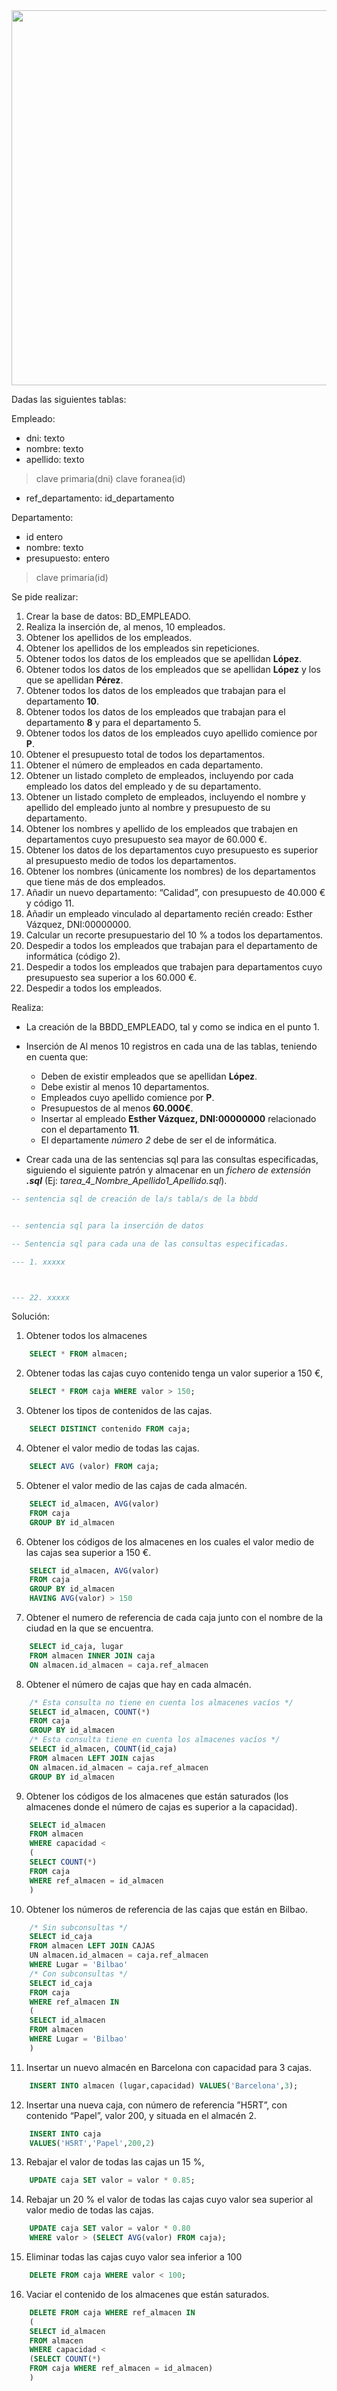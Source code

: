 <div>

<div align="center">
<img src="https://tuportaldelempleado.es/wp-content/uploads/empleados-logistica-1240x800.jpg" width="600px"/>
</div>

Dadas las siguientes tablas:

Empleado:
 - dni: texto
 - nombre: texto
 - apellido: texto
 > clave primaria(dni)
 > clave foranea(id)
 - ref_departamento: id_departamento

Departamento:
 - id entero
 - nombre: texto
 - presupuesto: entero
 > clave primaria(id)

Se pide realizar:
1. Crear la base de datos: BD_EMPLEADO.
2. Realiza la inserción de, al menos, 10 empleados.
3. Obtener los apellidos de los empleados.
4. Obtener los apellidos de los empleados sin repeticiones.
5. Obtener todos los datos de los empleados que se apellidan __López__.
6. Obtener todos los datos de los empleados que se apellidan __López__ y los que se apellidan __Pérez__.
7. Obtener todos los datos de los empleados que trabajan para el departamento __10__.
8. Obtener todos los datos de los empleados que trabajan para el departamento __8__ y para el departamento 5.
9. Obtener todos los datos de los empleados cuyo apellido comience por __P__.
10. Obtener el presupuesto total de todos los departamentos.
11. Obtener el número de empleados en cada departamento.
12. Obtener un listado completo de empleados, incluyendo por cada empleado los datos del empleado y de su departamento.
13. Obtener un listado completo de empleados, incluyendo el nombre y apellido del empleado junto al nombre y presupuesto de su departamento.
14. Obtener los nombres y apellido de los empleados que trabajen en departamentos cuyo presupuesto sea mayor de 60.000 €.
15. Obtener los datos de los departamentos cuyo presupuesto es superior al presupuesto medio de todos los departamentos.
16. Obtener los nombres (únicamente los nombres) de los departamentos que tiene más de dos empleados.
18. Añadir un nuevo departamento: “Calidad”, con presupuesto de 40.000 € y código 11.
19. Añadir un empleado vinculado al departamento recién creado: Esther Vázquez, DNI:00000000.
20. Calcular un recorte presupuestario del 10 % a todos los departamentos.
21. Despedir a todos los empleados que trabajan para el departamento de informática (código 2).
22. Despedir a todos los empleados que trabajen para departamentos cuyo presupuesto sea superior a los 60.000 €.
23. Despedir a todos los empleados.

Realiza:
- La creación de la BBDD_EMPLEADO, tal y como se indica en el punto 1.
- Inserción de Al menos 10 registros en cada una de las tablas, teniendo en cuenta que:
	- Deben de existir empleados que se apellidan __López__.
	- Debe existir al menos 10 departamentos.
	- Empleados cuyo apellido comience por __P__.
	- Presupuestos de al menos __60.000€__.
	- Insertar al empleado __Esther Vázquez, DNI:00000000__ relacionado con el departamento __11__.
	- El departamente _número 2_ debe de ser el de informática.

- Crear cada una de las sentencias sql para las consultas especificadas, siguiendo el siguiente patrón y almacenar en un _fichero de extensión_ ___.sql___ (Ej: _tarea_4_Nombre_Apellido1_Apellido.sql_).

```sql
-- sentencia sql de creación de la/s tabla/s de la bbdd


-- sentencia sql para la inserción de datos

-- Sentencia sql para cada una de las consultas especificadas.

--- 1. xxxxx



--- 22. xxxxx

```


Solución:



1. Obtener todos los almacenes

```sql
	SELECT * FROM almacen;
```

2. Obtener todas las cajas cuyo contenido tenga un valor superior a 150 €,

```sql
	SELECT * FROM caja WHERE valor > 150;
```

3. Obtener los tipos de contenidos de las cajas.

```sql
	SELECT DISTINCT contenido FROM caja;
```
4. Obtener el valor medio de todas las cajas.

```sql
	SELECT AVG (valor) FROM caja;
```

5. Obtener el valor medio de las cajas de cada almacén.

```sql
	SELECT id_almacen, AVG(valor)
	FROM caja
	GROUP BY id_almacen
```

6. Obtener los códigos de los almacenes en los cuales el valor medio de las cajas sea superior a 150 €.

```sql
	SELECT id_almacen, AVG(valor)
	FROM caja
	GROUP BY id_almacen
	HAVING AVG(valor) > 150
```	

7. Obtener el numero de referencia de cada caja junto con el nombre de la
ciudad en la que se encuentra.

```sql
	SELECT id_caja, lugar
	FROM almacen INNER JOIN caja
	ON almacen.id_almacen = caja.ref_almacen
```

8. Obtener el número de cajas que hay en cada almacén.

```sql
	/* Esta consulta no tiene en cuenta los almacenes vacíos */
	SELECT id_almacen, COUNT(*)
	FROM caja
	GROUP BY id_almacen
	/* Esta consulta tiene en cuenta los almacenes vacíos */
	SELECT id_almacen, COUNT(id_caja)
	FROM almacen LEFT JOIN cajas
	ON almacen.id_almacen = caja.ref_almacen
	GROUP BY id_almacen
```	
9. Obtener los códigos de los almacenes que están saturados (los
almacenes donde el número de cajas es superior a la capacidad).

```sql
	SELECT id_almacen
	FROM almacen
	WHERE capacidad <
	(
	SELECT COUNT(*)
	FROM caja
	WHERE ref_almacen = id_almacen
	)
```

10. Obtener los números de referencia de las cajas que están en Bilbao.

```sql
	/* Sin subconsultas */
	SELECT id_caja
	FROM almacen LEFT JOIN CAJAS
	UN almacen.id_almacen = caja.ref_almacen
	WHERE Lugar = 'Bilbao'
	/* Con subconsultas */
	SELECT id_caja
	FROM caja
	WHERE ref_almacen IN
	(
	SELECT id_almacen
	FROM almacen
	WHERE Lugar = 'Bilbao'
	)
```

11. Insertar un nuevo almacén en Barcelona con capacidad para 3 cajas.

```sql
	INSERT INTO almacen (lugar,capacidad) VALUES('Barcelona',3);
```

12. Insertar una nueva caja, con número de referencia ”H5RT”, con contenido “Papel”, valor 200, y situada en el almacén 2.

```sql
	INSERT INTO caja
	VALUES('H5RT','Papel',200,2)
```

13. Rebajar el valor de todas las cajas un 15 %,

```sql
	UPDATE caja SET valor = valor * 0.85;
```

14. Rebajar un 20 % el valor de todas las cajas cuyo valor sea superior al valor medio de todas las cajas.

```sql
	UPDATE caja SET valor = valor * 0.80
	WHERE valor > (SELECT AVG(valor) FROM caja);
```

15. Eliminar todas las cajas cuyo valor sea inferior a 100

```sql
	DELETE FROM caja WHERE valor < 100;
```

16. Vaciar el contenido de los almacenes que están saturados.

```sql
	DELETE FROM caja WHERE ref_almacen IN
	(
	SELECT id_almacen
	FROM almacen
	WHERE capacidad <
	(SELECT COUNT(*)
	FROM caja WHERE ref_almacen = id_almacen)
	)
```

</div>